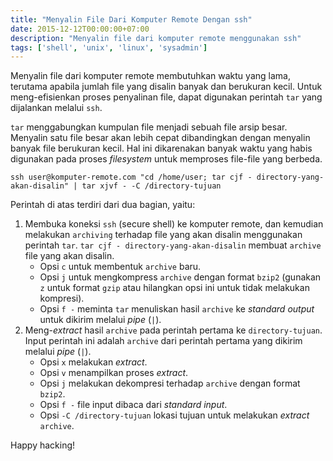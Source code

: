```yaml
---
title: "Menyalin File Dari Komputer Remote Dengan ssh"
date: 2015-12-12T00:00:00+07:00
description: "Menyalin file dari komputer remote menggunakan ssh"
tags: ['shell', 'unix', 'linux', 'sysadmin']
---
```

Menyalin file dari komputer remote membutuhkan waktu yang lama, terutama apabila jumlah file yang disalin banyak dan berukuran kecil. Untuk meng-efisienkan proses penyalinan file, dapat digunakan perintah `tar` yang dijalankan melalui `ssh`.

`tar` menggabungkan kumpulan file menjadi sebuah file arsip besar. Menyalin satu file besar akan lebih cepat dibandingkan dengan menyalin banyak file berukuran kecil. Hal ini dikarenakan banyak waktu yang habis digunakan pada proses *filesystem* untuk memproses file-file yang berbeda.

    ssh user@komputer-remote.com "cd /home/user; tar cjf - directory-yang-akan-disalin" | tar xjvf - -C /directory-tujuan

Perintah di atas terdiri dari dua bagian, yaitu:

1. Membuka koneksi `ssh` (secure shell) ke komputer remote, dan kemudian melakukan `archiving` terhadap file yang akan disalin menggunakan perintah `tar`.
`tar cjf - directory-yang-akan-disalin` membuat `archive` file yang akan disalin.
    * Opsi `c` untuk membentuk `archive`  baru.
    * Opsi `j` untuk mengkompress `archive` dengan format `bzip2` (gunakan `z` untuk format `gzip` atau hilangkan opsi ini untuk tidak melakukan kompresi).
    * Opsi `f -` meminta `tar` menuliskan hasil `archive` ke *standard output* untuk dikirim melalui *pipe* (`|`).
2. Meng-*extract* hasil `archive` pada perintah pertama ke `directory-tujuan`. Input perintah ini adalah `archive` dari perintah pertama yang dikirim melalui *pipe* (`|`).
    * Opsi `x` melakukan *extract*.
    * Opsi `v` menampilkan proses *extract*.
    * Opsi `j` melakukan dekompresi terhadap `archive` dengan format `bzip2`.
    * Opsi `f -` file input dibaca dari *standard input*.
    * Opsi `-C /directory-tujuan` lokasi tujuan untuk melakukan *extract* `archive`.

Happy hacking!
